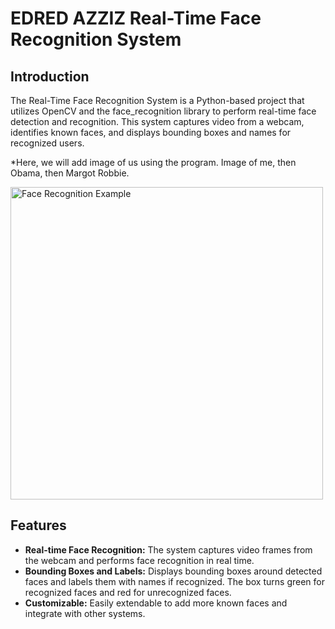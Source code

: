 # EDRED AZZIZ Real-Time Face Recognition System

## Introduction
The Real-Time Face Recognition System is a Python-based project that utilizes OpenCV and the face_recognition library to perform real-time face detection and recognition. This system captures video from a webcam, identifies known faces, and displays bounding boxes and names for recognized users.

*Here, we will add image of us using the program. Image of me, then Obama, then Margot Robbie.

<img src="facerecogscreenshot1.jpg" alt="Face Recognition Example" width="500"/>


## Features
- **Real-time Face Recognition:** The system captures video frames from the webcam and performs face recognition in real time.
- **Bounding Boxes and Labels:** Displays bounding boxes around detected faces and labels them with names if recognized. The box turns green for recognized faces and red for unrecognized faces.
- **Customizable:** Easily extendable to add more known faces and integrate with other systems.



